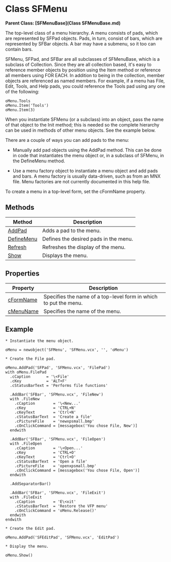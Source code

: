 # Class SFMenu

**Parent Class: [SFMenuBase](Class SFMenuBase.md)**

The top-level class of a menu hierarchy. A menu consists of pads, which are represented by SFPad objects. Pads, in turn, consist of bars, which are represented by SFBar objects. A bar may have a submenu, so it too can contain bars.

SFMenu, SFPad, and SFBar are all subclasses of SFMenuBase, which is a subclass of Collection. Since they are all collection based, it's easy to reference member objects by position using the Item method or reference all members using FOR EACH. In addition to being in the collection, member objects are referenced as named members. For example, if a menu has File, Edit, Tools, and Help pads, you could reference the Tools pad using any one of the following:

```foxpro
oMenu.Tools
oMenu.Item('Tools')
oMenu.Item(3)
```

When you instantiate SFMenu (or a subclass) into an object, pass the name of that object to the Init method; this is needed so the complete hierarchy can be used in methods of other menu objects. See the example below.

There are a couple of ways you can add pads to the menu:

* Manually add pad objects using the AddPad method. This can be done in code that instantiates the menu object or, in a subclass of SFMenu, in the DefineMenu method.

* Use a menu factory object to instantiate a menu object and add pads and bars. A menu factory is usually data-driven, such as from an MNX file. Menu factories are not currently documented in this help file.

To create a menu in a top-level form, set the cFormName property.

## Methods

| Method     | Description                           |
|------------|---------------------------------------|
| [AddPad](AddPad.md)     | Adds a pad to the menu.               |
| [DefineMenu](DefineMenu.md) | Defines the desired pads in the menu. |
| [Refresh](Refresh.md)    | Refreshes the display of the menu.    |
| [Show](Show.md)       | Displays the menu.                    |

## Properties

| Property  | Description                              |
|-----------|------------------------------------------|
| [cFormName](cFormName.md) | Specifies the name of a top-level form in which to put the menu. |
| [cMenuName](cMenuName.md) | Specifies the name of the menu.          |


## Example

```foxpro
* Instantiate the menu object.

oMenu = newobject('SFMenu', 'SFMenu.vcx', '', 'oMenu')

* Create the File pad.

oMenu.AddPad('SFPad', 'SFMenu.vcx', 'FilePad')
with oMenu.FilePad
  .cCaption       = '\<File'
  .cKey           = 'ALT+F'
  .cStatusBarText = 'Performs file functions'

  .AddBar('SFBar', 'SFMenu.vcx', 'FileNew')
  with .FileNew
    .cCaption        = '\<New...'
    .cKey            = 'CTRL+N'
    .cKeyText        = 'Ctrl+N'
    .cStatusBarText  = 'Create a file'
    .cPictureFile    = 'newxpsmall.bmp'
    .cOnClickCommand = [messagebox('You chose File, New')]
  endwith

  .AddBar('SFBar', 'SFMenu.vcx', 'FileOpen')
  with .FileOpen
    .cCaption        = '\<Open...'
    .cKey            = 'CTRL+O'
    .cKeyText        = 'Ctrl+O'
    .cStatusBarText  = 'Open a file'
    .cPictureFile    = 'openxpsmall.bmp'
    .cOnClickCommand = [messagebox('You chose File, Open')]
  endwith

  .AddSeparatorBar()

  .AddBar('SFBar', 'SFMenu.vcx', 'FileExit')
  with .FileExit
    .cCaption        = 'E\<xit'
    .cStatusBarText  = 'Restore the VFP menu'
    .cOnClickCommand = 'oMenu.Release()'
  endwith
endwith

* Create the Edit pad.

oMenu.AddPad('SFEditPad', 'SFMenu.vcx', 'EditPad')

* Display the menu.

oMenu.Show()
```